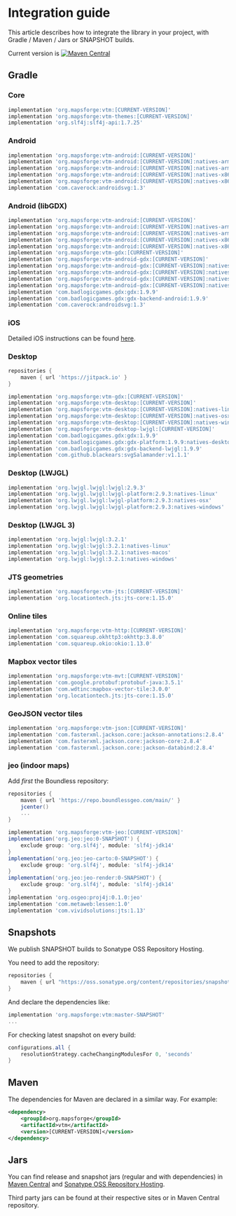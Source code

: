 # Integration guide

This article describes how to integrate the library in your project, with Gradle / Maven / Jars or SNAPSHOT builds.

Current version is [![Maven Central](https://img.shields.io/maven-central/v/org.mapsforge/vtm.svg)](https://search.maven.org/search?q=g:org.mapsforge)

## Gradle

### Core
```groovy
implementation 'org.mapsforge:vtm:[CURRENT-VERSION]'
implementation 'org.mapsforge:vtm-themes:[CURRENT-VERSION]'
implementation 'org.slf4j:slf4j-api:1.7.25'
```

### Android
```groovy
implementation 'org.mapsforge:vtm-android:[CURRENT-VERSION]'
implementation 'org.mapsforge:vtm-android:[CURRENT-VERSION]:natives-armeabi-v7a'
implementation 'org.mapsforge:vtm-android:[CURRENT-VERSION]:natives-arm64-v8a'
implementation 'org.mapsforge:vtm-android:[CURRENT-VERSION]:natives-x86'
implementation 'org.mapsforge:vtm-android:[CURRENT-VERSION]:natives-x86_64'
implementation 'com.caverock:androidsvg:1.3'
```

### Android (libGDX)
```groovy
implementation 'org.mapsforge:vtm-android:[CURRENT-VERSION]'
implementation 'org.mapsforge:vtm-android:[CURRENT-VERSION]:natives-armeabi-v7a'
implementation 'org.mapsforge:vtm-android:[CURRENT-VERSION]:natives-arm64-v8a'
implementation 'org.mapsforge:vtm-android:[CURRENT-VERSION]:natives-x86'
implementation 'org.mapsforge:vtm-android:[CURRENT-VERSION]:natives-x86_64'
implementation 'org.mapsforge:vtm-gdx:[CURRENT-VERSION]'
implementation 'org.mapsforge:vtm-android-gdx:[CURRENT-VERSION]'
implementation 'org.mapsforge:vtm-android-gdx:[CURRENT-VERSION]:natives-armeabi-v7a'
implementation 'org.mapsforge:vtm-android-gdx:[CURRENT-VERSION]:natives-arm64-v8a'
implementation 'org.mapsforge:vtm-android-gdx:[CURRENT-VERSION]:natives-x86'
implementation 'org.mapsforge:vtm-android-gdx:[CURRENT-VERSION]:natives-x86_64'
implementation 'com.badlogicgames.gdx:gdx:1.9.9'
implementation 'com.badlogicgames.gdx:gdx-backend-android:1.9.9'
implementation 'com.caverock:androidsvg:1.3'
```

### iOS

Detailed iOS instructions can be found [here](ios.md).

### Desktop
```groovy
repositories {
    maven { url 'https://jitpack.io' }
}

implementation 'org.mapsforge:vtm-gdx:[CURRENT-VERSION]'
implementation 'org.mapsforge:vtm-desktop:[CURRENT-VERSION]'
implementation 'org.mapsforge:vtm-desktop:[CURRENT-VERSION]:natives-linux'
implementation 'org.mapsforge:vtm-desktop:[CURRENT-VERSION]:natives-osx'
implementation 'org.mapsforge:vtm-desktop:[CURRENT-VERSION]:natives-windows'
implementation 'org.mapsforge:vtm-desktop-lwjgl:[CURRENT-VERSION]'
implementation 'com.badlogicgames.gdx:gdx:1.9.9'
implementation 'com.badlogicgames.gdx:gdx-platform:1.9.9:natives-desktop'
implementation 'com.badlogicgames.gdx:gdx-backend-lwjgl:1.9.9'
implementation 'com.github.blackears:svgSalamander:v1.1.1'
```

### Desktop (LWJGL)
```groovy
implementation 'org.lwjgl.lwjgl:lwjgl:2.9.3'
implementation 'org.lwjgl.lwjgl:lwjgl-platform:2.9.3:natives-linux'
implementation 'org.lwjgl.lwjgl:lwjgl-platform:2.9.3:natives-osx'
implementation 'org.lwjgl.lwjgl:lwjgl-platform:2.9.3:natives-windows'
```

### Desktop (LWJGL 3)
```groovy
implementation 'org.lwjgl:lwjgl:3.2.1'
implementation 'org.lwjgl:lwjgl:3.2.1:natives-linux'
implementation 'org.lwjgl:lwjgl:3.2.1:natives-macos'
implementation 'org.lwjgl:lwjgl:3.2.1:natives-windows'
```

### JTS geometries

```groovy
implementation 'org.mapsforge:vtm-jts:[CURRENT-VERSION]'
implementation 'org.locationtech.jts:jts-core:1.15.0'
```

### Online tiles

```groovy
implementation 'org.mapsforge:vtm-http:[CURRENT-VERSION]'
implementation 'com.squareup.okhttp3:okhttp:3.8.0'
implementation 'com.squareup.okio:okio:1.13.0'
```

### Mapbox vector tiles

```groovy
implementation 'org.mapsforge:vtm-mvt:[CURRENT-VERSION]'
implementation 'com.google.protobuf:protobuf-java:3.5.1'
implementation 'com.wdtinc:mapbox-vector-tile:3.0.0'
implementation 'org.locationtech.jts:jts-core:1.15.0'
```

### GeoJSON vector tiles

```groovy
implementation 'org.mapsforge:vtm-json:[CURRENT-VERSION]'
implementation 'com.fasterxml.jackson.core:jackson-annotations:2.8.4'
implementation 'com.fasterxml.jackson.core:jackson-core:2.8.4'
implementation 'com.fasterxml.jackson.core:jackson-databind:2.8.4'
```

### jeo (indoor maps)

Add _first_ the Boundless repository:
```groovy
repositories {
    maven { url 'https://repo.boundlessgeo.com/main/' }
    jcenter()
    ...
}
```

```groovy
implementation 'org.mapsforge:vtm-jeo:[CURRENT-VERSION]'
implementation('org.jeo:jeo:0-SNAPSHOT') {
    exclude group: 'org.slf4j', module: 'slf4j-jdk14'
}
implementation('org.jeo:jeo-carto:0-SNAPSHOT') {
    exclude group: 'org.slf4j', module: 'slf4j-jdk14'
}
implementation('org.jeo:jeo-render:0-SNAPSHOT') {
    exclude group: 'org.slf4j', module: 'slf4j-jdk14'
}
implementation 'org.osgeo:proj4j:0.1.0:jeo'
implementation 'com.metaweb:lessen:1.0'
implementation 'com.vividsolutions:jts:1.13'
```

## Snapshots

We publish SNAPSHOT builds to Sonatype OSS Repository Hosting.

You need to add the repository:
```groovy
repositories {
    maven { url "https://oss.sonatype.org/content/repositories/snapshots/" }
}
```

And declare the dependencies like:
```groovy
implementation 'org.mapsforge:vtm:master-SNAPSHOT'
...
```

For checking latest snapshot on every build:
```groovy
configurations.all {
    resolutionStrategy.cacheChangingModulesFor 0, 'seconds'
}
```

## Maven

The dependencies for Maven are declared in a similar way. For example:

```xml
<dependency>
    <groupId>org.mapsforge</groupId>
    <artifactId>vtm</artifactId>
    <version>[CURRENT-VERSION]</version>
</dependency>
```

## Jars

You can find release and snapshot jars (regular and with dependencies) in [Maven Central](https://search.maven.org/search?q=g:org.mapsforge) and [Sonatype OSS Repository Hosting](https://oss.sonatype.org/content/repositories/snapshots/org/mapsforge/).

Third party jars can be found at their respective sites or in Maven Central repository.
